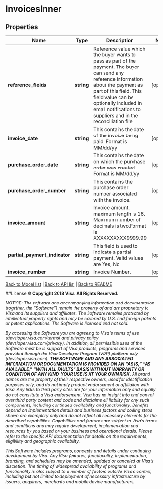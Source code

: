 # InvoicesInner

## Properties
Name | Type | Description | Notes
------------ | ------------- | ------------- | -------------
**reference_fields** | **string** | Reference value which the buyer wants to pass as part of the payment. The buyer can send any reference information about the payment as part of this field.  This field value can be optionally included in email notifications to suppliers and in the reconciliation file. | [optional] 
**invoice_date** | **string** | This contains the date of the invoice being paid. Format is MM/dd/yy | [optional] 
**purchase_order_date** | **string** | This contains the date on which the  purchase order was created. Format is MM/dd/yy | [optional] 
**purchase_order_number** | **string** | This contains the purchase order number associated with the invoice. | [optional] 
**invoice_amount** | **string** | Invoice amount. maximum length is 16. Maximum number of decimals is two.Format is XXXXXXXXXX9999.99 | [optional] 
**partial_payment_indicator** | **string** | This field is used to indicate a partial payment. Valid values are Yes, No | [optional] 
**invoice_number** | **string** | Invoice Number. | [optional] 

[Back to Model list](../../README.md#documentation-for-models)   |   [Back to API list](../../README.md#documentation-for-api-endpoints)   |   [Back to README](../../README.md)



##License
**© Copyright 2018 Visa. All Rights Reserved.**

*NOTICE: The software and accompanying information and documentation (together, the “Software”) remain the property of
and are proprietary to Visa and its suppliers and affiliates. The Software remains protected by intellectual property
rights and may be covered by U.S. and foreign patents or patent applications. The Software is licensed and not sold.*

*By accessing the Software you are agreeing to Visa's terms of use (developer.visa.com/terms) and privacy policy (developer.visa.com/privacy).
In addition, all permissible uses of the Software must be in support of Visa products, programs and services provided
through the Visa Developer Program (VDP) platform only (developer.visa.com). **THE SOFTWARE AND ANY ASSOCIATED
INFORMATION OR DOCUMENTATION IS PROVIDED ON AN “AS IS,” “AS AVAILABLE,” “WITH ALL FAULTS” BASIS WITHOUT WARRANTY OR
CONDITION OF ANY KIND. YOUR USE IS AT YOUR OWN RISK.** All brand names are the property of their respective owners, used for identification purposes only, and do not imply
product endorsement or affiliation with Visa. Any links to third party sites are for your information only and equally
do not constitute a Visa endorsement. Visa has no insight into and control over third party content and code and disclaims
all liability for any such components, including continued availability and functionality. Benefits depend on implementation
details and business factors and coding steps shown are exemplary only and do not reflect all necessary elements for the
described capabilities. Capabilities and features are subject to Visa’s terms and conditions and may require development,
implementation and resources by you based on your business and operational details. Please refer to the specific
API documentation for details on the requirements, eligibility and geographic availability.*

*This Software includes programs, concepts and details under continuing development by Visa. Any Visa features,
functionality, implementation, branding, and schedules may be amended, updated or canceled at Visa’s discretion.
The timing of widespread availability of programs and functionality is also subject to a number of factors outside Visa’s control,
including but not limited to deployment of necessary infrastructure by issuers, acquirers, merchants and mobile device manufacturers.*
